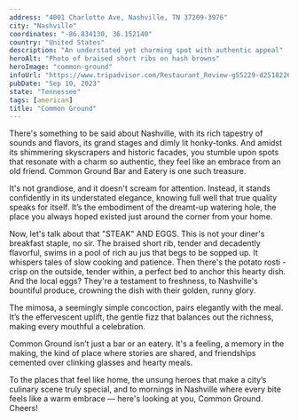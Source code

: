 ```yaml
---
address: "4001 Charlotte Ave, Nashville, TN 37209-3976"
city: "Nashville"
coordinates: "-86.834130, 36.152140"
country: "United States"
description: "An understated yet charming spot with authentic appeal"
heroAlt: "Photo of braised short ribs on hash browns"
heroImage: "common-ground"
infoUrl: "https://www.tripadvisor.com/Restaurant_Review-g55229-d25182268-Reviews-Common_Ground-Nashville_Davidson_County_Tennessee.html"
pubDate: "Sep 10, 2023"
state: "Tennessee"
tags: [american]
title: "Common Ground"
---
```


There's something to be said about Nashville, with its rich tapestry of sounds and flavors, its grand stages and dimly lit honky-tonks. And amidst its shimmering skyscrapers and historic facades, you stumble upon spots that resonate with a charm so authentic, they feel like an embrace from an old friend. Common Ground Bar and Eatery is one such treasure.

It's not grandiose, and it doesn't scream for attention. Instead, it stands confidently in its understated elegance, knowing full well that true quality speaks for itself. It’s the embodiment of the dreamt-up watering hole, the place you always hoped existed just around the corner from your home.

Now, let's talk about that "STEAK" AND EGGS. This is not your diner's breakfast staple, no sir. The braised short rib, tender and decadently flavorful, swims in a pool of rich au jus that begs to be sopped up. It whispers tales of slow cooking and patience. Then there's the potato rosti - crisp on the outside, tender within, a perfect bed to anchor this hearty dish. And the local eggs? They're a testament to freshness, to Nashville's bountiful produce, crowning the dish with their golden, runny glory.

The mimosa, a seemingly simple concoction, pairs elegantly with the meal. It’s the effervescent uplift, the gentle fizz that balances out the richness, making every mouthful a celebration.

Common Ground isn’t just a bar or an eatery. It's a feeling, a memory in the making, the kind of place where stories are shared, and friendships cemented over clinking glasses and hearty meals.

To the places that feel like home, the unsung heroes that make a city’s culinary scene truly special, and to mornings in Nashville where every bite feels like a warm embrace — here's looking at you, Common Ground. Cheers!
